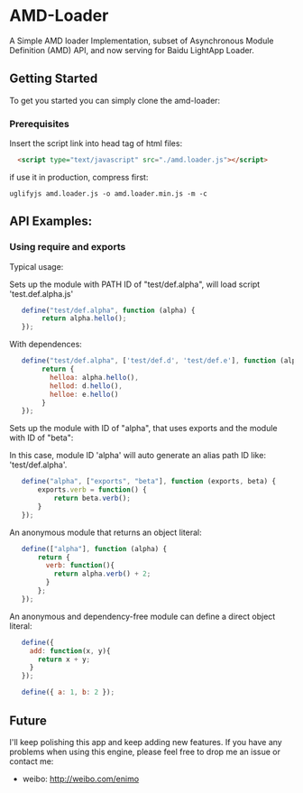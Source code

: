 # AMD-Loader

A Simple AMD loader Implementation, subset of Asynchronous Module Definition (AMD) API, and now serving for Baidu LightApp Loader.


## Getting Started

To get you started you can simply clone the amd-loader:

### Prerequisites

Insert the script link into head tag of html files: 

```html
  <script type="text/javascript" src="./amd.loader.js"></script>
```
if use it in production, compress first:
```shell
uglifyjs amd.loader.js -o amd.loader.min.js -m -c
```

## API Examples: <a name="examples"></a>

### Using require and exports

Typical usage:

Sets up the module with PATH ID of "test/def.alpha", will load script 'test.def.alpha.js'

```javascript
   define("test/def.alpha", function (alpha) {
        return alpha.hello();
   });
```

With dependences:

```javascript
   define("test/def.alpha", ['test/def.d', 'test/def.e'], function (alpha, d, e) {
        return {
          helloa: alpha.hello(),
          hellod: d.hello(),
          helloe: e.hello()
        }
   });
```

Sets up the module with ID of "alpha", that uses exports and the module with ID of "beta":

In this case, module ID 'alpha' will auto generate an alias path ID like: 'test/def.alpha'.

```javascript
   define("alpha", ["exports", "beta"], function (exports, beta) {
       exports.verb = function() {
           return beta.verb();
       }
   });
```

An anonymous module that returns an object literal:

```javascript
   define(["alpha"], function (alpha) {
       return {
         verb: function(){
           return alpha.verb() + 2;
         }
       };
   });
```

An anonymous and dependency-free module can define a direct object literal:

```javascript
   define({
     add: function(x, y){
       return x + y;
     }
   });
```

```javascript
   define({ a: 1, b: 2 });
```

## Future 

I'll keep polishing this app and keep adding new features. If you have any problems when using this engine, please feel free to drop me an issue or contact me:

* weibo: http://weibo.com/enimo